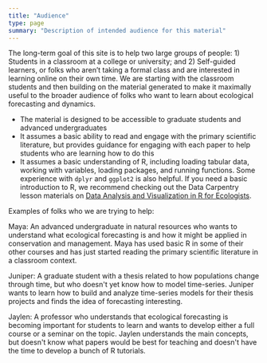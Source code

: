 ```yaml
---
title: "Audience"
type: page
summary: "Description of intended audience for this material"
---
```


The long-term goal of this site is to help two large groups of people: 1) Students in a classroom at a college or university; and 2) Self-guided learners, or folks who aren’t taking a formal class and are interested in learning online on their own time.
We are starting with the classroom students and then building on the material generated to make it maximally useful to the broader audience of folks who want to learn about ecological forecasting and dynamics.

* The material is designed to be accessible to graduate students and advanced undergraduates
* It assumes a basic ability to read and engage with the primary scientific literature, but provides guidance for engaging with each paper to help students who are learning how to do this
* It assumes a basic understanding of R, including loading tabular data, working with variables, loading packages, and running functions. Some experience with `dplyr` and `ggplot2` is also helpful. If you need a basic introduction to R, we recommend checking out the Data Carpentry lesson materials on [Data Analysis and Visualization in R for Ecologists](https://datacarpentry.org/R-ecology-lesson/).

Examples of folks who we are trying to help:

Maya: An advanced undergraduate in natural resources who wants to understand what ecological forecasting is and how it might be applied in conservation and management. Maya has used basic R in some of their other courses and has just started reading the primary scientific literature in a classroom context.

Juniper: A graduate student with a thesis related to how populations change through time, but who doesn't yet know how to model time-series. Juniper wants to learn how to build and analyze time-series models for their thesis projects and finds the idea of forecasting interesting.

Jaylen: A professor who understands that ecological forecasting is becoming important for students to learn and wants to develop either a full course or a seminar on the topic. Jaylen understands the main concepts, but doesn't know what papers would be best for teaching and doesn't have the time to develop a bunch of R tutorials.